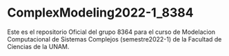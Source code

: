 # ComplexModeling2022-1_8384
Este es el repositorio Oficial del grupo 8364 para el curso de Modelacion Computacional de Sistemas Complejos (semestre2022-1) de la Facultad de Ciencias de la UNAM.
